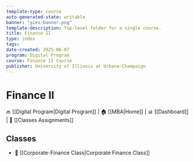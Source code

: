 ```yaml
---
template-type: course
auto-generated-state: writable
banner: "gies-banner.png"
template-description: Top-level folder for a single course.
title: Finance II
type: index
tags: 
date-created: 2025-06-07
program: Digital Program
course: Finance II Course
publisher: University of Illinois at Urbana-Champaign
---
```


# Finance II



🔙 [[Digital Program|Digital Program]] | 🏠 [[MBA|Home]] | 📊 [[Dashboard]] | 📝 [[Classes Assignments]]



## Classes



- 📁 [[Corporate-Finance Class|Corporate Finance Class]]

